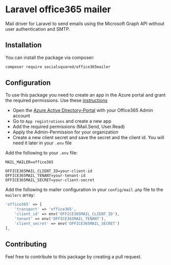 # Laravel office365 mailer 


Mail driver for Laravel to send emails using the Microsoft Graph API without user authentication and SMTP.

## Installation

You can install the package via composer:

```bash
composer require socialsquared/office365mailer
```

## Configuration

To use this package you need to create an app in the Azure portal and grant the required permissions. Use these [instructions](https://docs.microsoft.com/en-us/graph/auth-v2-service)

- Open the [Azure Active Directory-Portal](https://portal.azure.com/#blade/Microsoft_AAD_IAM/ActiveDirectoryMenuBlade/Overview) with your Office365 Admin account
- Go to `App registrations` and create a new app
- Add the required permissions (Mail.Send, User.Read)
- Apply the Admin-Permission for your organization
- Create a new client secret and save the secret and the client id. You will need it later in your `.env` file

Add the following to your `.env` file:

```text
MAIL_MAILER=office365

OFFICE365MAIL_CLIENT_ID=your-client-id
OFFICE365MAIL_TENANT=your-tenant-id
OFFICE365MAIL_SECRET=your-client-secret
```

Add the following to mailer configuration in your `config/mail.php` file to the `mailers` array:

```php
'office365' => [
    'transport' => 'office365',
    'client_id' => env('OFFICE365MAIL_CLIENT_ID'),
    'tenant' => env('OFFICE365MAIL_TENANT'),
    'client_secret' => env('OFFICE365MAIL_SECRET')
],
```

## Contributing

Feel free to contribute to this package by creating a pull request.